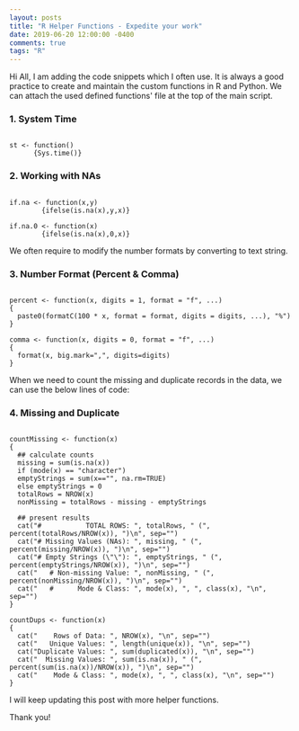 ```yaml
---
layout: posts
title: "R Helper Functions - Expedite your work"
date: 2019-06-20 12:00:00 -0400
comments: true
tags: "R"
---
```

Hi All, I am adding the code snippets which I often use. It is always a good practice to create and 
maintain the custom functions in R and Python. We can attach the used defined functions' file at the
top of the main script.

### 1. System Time
```{r}

st <- function() 
      {Sys.time()}

```
### 2. Working with NAs
```{r}

if.na <- function(x,y) 
        {ifelse(is.na(x),y,x)}

if.na.0 <- function(x) 
        {ifelse(is.na(x),0,x)}

```

We often require to modify the number formats by converting to text string.

### 3. Number Format (Percent & Comma)
```{r}

percent <- function(x, digits = 1, format = "f", ...) 
{
  paste0(formatC(100 * x, format = format, digits = digits, ...), "%")
}

comma <- function(x, digits = 0, format = "f", ...) 
{
  format(x, big.mark=",", digits=digits)
}

```
When we need to count the missing and duplicate records in the data, we can use the below lines of code:
### 4. Missing and Duplicate
```{r}

countMissing <- function(x) 
{
  ## calculate counts
  missing = sum(is.na(x))
  if (mode(x) == "character") 
  emptyStrings = sum(x=="", na.rm=TRUE) 
  else emptyStrings = 0
  totalRows = NROW(x)
  nonMissing = totalRows - missing - emptyStrings
  
  ## present results
  cat("#           TOTAL ROWS: ", totalRows, " (", percent(totalRows/NROW(x)), ")\n", sep="")
  cat("# Missing Values (NAs): ", missing, " (", percent(missing/NROW(x)), ")\n", sep="")
  cat("# Empty Strings (\"\"): ", emptyStrings, " (", percent(emptyStrings/NROW(x)), ")\n", sep="")
  cat("   # Non-missing Value: ", nonMissing, " (", percent(nonMissing/NROW(x)), ")\n", sep="")
  cat("   #      Mode & Class: ", mode(x), ", ", class(x), "\n", sep="")
}

```
```{r}
countDups <- function(x) 
{
  cat("    Rows of Data: ", NROW(x), "\n", sep="")  
  cat("   Unique Values: ", length(unique(x)), "\n", sep="")
  cat("Duplicate Values: ", sum(duplicated(x)), "\n", sep="")
  cat("  Missing Values: ", sum(is.na(x)), " (", percent(sum(is.na(x))/NROW(x)), ")\n", sep="")
  cat("    Mode & Class: ", mode(x), ", ", class(x), "\n", sep="")
}

```
I will keep updating this post with more helper functions.

Thank you!

